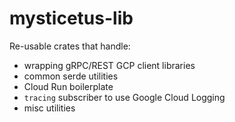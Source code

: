 # mysticetus-lib

Re-usable crates that handle:
 - wrapping gRPC/REST GCP client libraries
 - common serde utilities
 - Cloud Run boilerplate
 - `tracing` subscriber to use Google Cloud Logging
 - misc utilities
